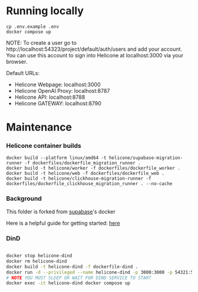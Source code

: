 # Running locally

```
cp .env.example .env
docker compose up
```

NOTE: To create a user go to http://localhost:54323/project/default/auth/users and add your account.
You can use this account to sign into Helicone at localhost:3000 via your browser.

Default URLs:

- Helicone Webpage: localhost:3000
- Helicone OpenAI Proxy: localhost:8787
- Helicone API: localhost:8788
- Helicone GATEWAY: localhost:8790

# Maintenance

### Helicone container builds

```
docker build --platform linux/amd64 -t helicone/supabase-migration-runner -f dockerfiles/dockerfile_migration_runner .
docker build -t helicone/worker -f dockerfiles/dockerfile_worker .
docker build -t helicone/web -f dockerfiles/dockerfile_web .
docker build -t helicone/clickhouse-migration-runner -f dockerfiles/dockerfile_clickhouse_migration_runner . --no-cache
```

### Background

This folder is forked from [supabase](https://github.com/supabase/supabase/tree/master/docker)'s docker

Here is a helpful guide for getting started: [here](https://supabase.com/docs/guides/hosting/docker)

### DinD

```sh

docker stop helicone-dind
docker rm helicone-dind
docker build -t helicone-dind -f dockerfile-dind .
docker run -d --privileged --name helicone-dind -p 3000:3000 -p 54321:54321 -p 54323:54323 -p 8787:8787 -p 8585:8585 helicone-dind
# NOTE YOU MUST SLEEP OR WAIT FOR DIND SERVICE TO START
docker exec -it helicone-dind docker compose up
```
